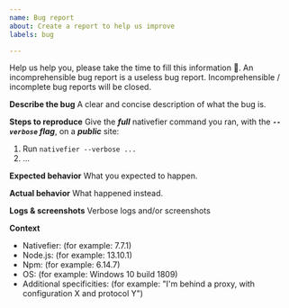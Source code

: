 ```yaml
---
name: Bug report
about: Create a report to help us improve
labels: bug

---
```


Help us help you, please take the time to fill this information 🙂.
An incomprehensible bug report is a useless bug report.
Incomprehensible / incomplete bug reports will be closed.

**Describe the bug**
A clear and concise description of what the bug is.

**Steps to reproduce**
Give the ***full*** nativefier command you ran, with the ***`--verbose` flag***, on a ***public*** site:
1. Run `nativefier --verbose ...`
2. ...

**Expected behavior**
What you expected to happen.

**Actual behavior**
What happened instead.

**Logs & screenshots**
Verbose logs and/or screenshots

**Context**
 - Nativefier: (for example: 7.7.1)
 - Node.js: (for example: 13.10.1)
 - Npm: (for example: 6.14.7)
 - OS: (for example: Windows 10 build 1809)
 - Additional specificities: (for example: "I'm behind a proxy, with configuration X and protocol Y")
